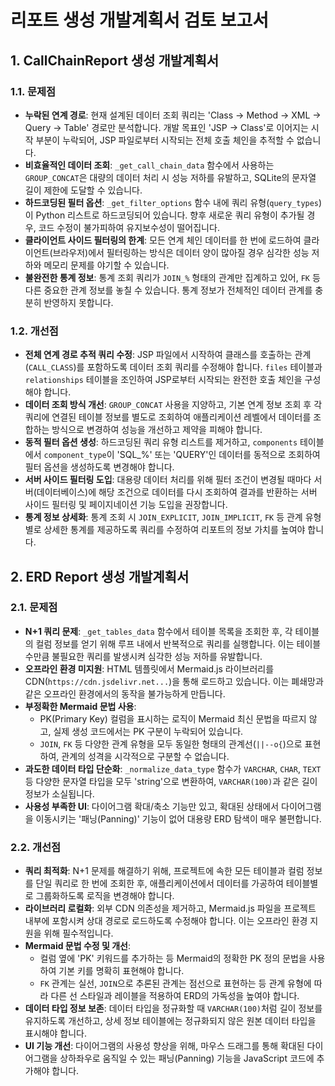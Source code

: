 # 리포트 생성 개발계획서 검토 보고서

## 1. CallChainReport 생성 개발계획서

### 1.1. 문제점

- **누락된 연계 경로**: 현재 설계된 데이터 조회 쿼리는 'Class -> Method -> XML -> Query -> Table' 경로만 분석합니다. 개발 목표인 'JSP -> Class'로 이어지는 시작 부분이 누락되어, JSP 파일로부터 시작되는 전체 호출 체인을 추적할 수 없습니다.
- **비효율적인 데이터 조회**: `_get_call_chain_data` 함수에서 사용하는 `GROUP_CONCAT`은 대량의 데이터 처리 시 성능 저하를 유발하고, SQLite의 문자열 길이 제한에 도달할 수 있습니다.
- **하드코딩된 필터 옵션**: `_get_filter_options` 함수 내에 쿼리 유형(`query_types`)이 Python 리스트로 하드코딩되어 있습니다. 향후 새로운 쿼리 유형이 추가될 경우, 코드 수정이 불가피하여 유지보수성이 떨어집니다.
- **클라이언트 사이드 필터링의 한계**: 모든 연계 체인 데이터를 한 번에 로드하여 클라이언트(브라우저)에서 필터링하는 방식은 데이터 양이 많아질 경우 심각한 성능 저하와 메모리 문제를 야기할 수 있습니다.
- **불완전한 통계 정보**: 통계 조회 쿼리가 `JOIN_%` 형태의 관계만 집계하고 있어, `FK` 등 다른 중요한 관계 정보를 놓칠 수 있습니다. 통계 정보가 전체적인 데이터 관계를 충분히 반영하지 못합니다.

### 1.2. 개선점

- **전체 연계 경로 추적 쿼리 수정**: JSP 파일에서 시작하여 클래스를 호출하는 관계(`CALL_CLASS`)를 포함하도록 데이터 조회 쿼리를 수정해야 합니다. `files` 테이블과 `relationships` 테이블을 조인하여 JSP로부터 시작되는 완전한 호출 체인을 구성해야 합니다.
- **데이터 조회 방식 개선**: `GROUP_CONCAT` 사용을 지양하고, 기본 연계 정보 조회 후 각 쿼리에 연결된 테이블 정보를 별도로 조회하여 애플리케이션 레벨에서 데이터를 조합하는 방식으로 변경하여 성능을 개선하고 제약을 피해야 합니다.
- **동적 필터 옵션 생성**: 하드코딩된 쿼리 유형 리스트를 제거하고, `components` 테이블에서 `component_type`이 'SQL_%' 또는 'QUERY'인 데이터를 동적으로 조회하여 필터 옵션을 생성하도록 변경해야 합니다.
- **서버 사이드 필터링 도입**: 대용량 데이터 처리를 위해 필터 조건이 변경될 때마다 서버(데이터베이스)에 해당 조건으로 데이터를 다시 조회하여 결과를 반환하는 서버 사이드 필터링 및 페이지네이션 기능 도입을 권장합니다.
- **통계 정보 상세화**: 통계 조회 시 `JOIN_EXPLICIT`, `JOIN_IMPLICIT`, `FK` 등 관계 유형별로 상세한 통계를 제공하도록 쿼리를 수정하여 리포트의 정보 가치를 높여야 합니다.

## 2. ERD Report 생성 개발계획서

### 2.1. 문제점

- **N+1 쿼리 문제**: `_get_tables_data` 함수에서 테이블 목록을 조회한 후, 각 테이블의 컬럼 정보를 얻기 위해 루프 내에서 반복적으로 쿼리를 실행합니다. 이는 테이블 수만큼 불필요한 쿼리를 발생시켜 심각한 성능 저하를 유발합니다.
- **오프라인 환경 미지원**: HTML 템플릿에서 Mermaid.js 라이브러리를 CDN(`https://cdn.jsdelivr.net...`)을 통해 로드하고 있습니다. 이는 폐쇄망과 같은 오프라인 환경에서의 동작을 불가능하게 만듭니다.
- **부정확한 Mermaid 문법 사용**:
    - PK(Primary Key) 컬럼을 표시하는 로직이 Mermaid 최신 문법을 따르지 않고, 실제 생성 코드에서는 PK 구분이 누락되어 있습니다.
    - `JOIN`, `FK` 등 다양한 관계 유형을 모두 동일한 형태의 관계선(`||--o{`)으로 표현하여, 관계의 성격을 시각적으로 구분할 수 없습니다.
- **과도한 데이터 타입 단순화**: `_normalize_data_type` 함수가 `VARCHAR`, `CHAR`, `TEXT` 등 다양한 문자열 타입을 모두 'string'으로 변환하여, `VARCHAR(100)`과 같은 길이 정보가 소실됩니다.
- **사용성 부족한 UI**: 다이어그램 확대/축소 기능만 있고, 확대된 상태에서 다이어그램을 이동시키는 '패닝(Panning)' 기능이 없어 대용량 ERD 탐색이 매우 불편합니다.

### 2.2. 개선점

- **쿼리 최적화**: N+1 문제를 해결하기 위해, 프로젝트에 속한 모든 테이블과 컬럼 정보를 단일 쿼리로 한 번에 조회한 후, 애플리케이션에서 데이터를 가공하여 테이블별로 그룹화하도록 로직을 변경해야 합니다.
- **라이브러리 로컬화**: 외부 CDN 의존성을 제거하고, Mermaid.js 파일을 프로젝트 내부에 포함시켜 상대 경로로 로드하도록 수정해야 합니다. 이는 오프라인 환경 지원을 위해 필수적입니다.
- **Mermaid 문법 수정 및 개선**:
    - 컬럼 옆에 'PK' 키워드를 추가하는 등 Mermaid의 정확한 PK 정의 문법을 사용하여 기본 키를 명확히 표현해야 합니다.
    - `FK` 관계는 실선, `JOIN`으로 추론된 관계는 점선으로 표현하는 등 관계 유형에 따라 다른 선 스타일과 레이블을 적용하여 ERD의 가독성을 높여야 합니다.
- **데이터 타입 정보 보존**: 데이터 타입을 정규화할 때 `VARCHAR(100)`처럼 길이 정보를 유지하도록 개선하고, 상세 정보 테이블에는 정규화되지 않은 원본 데이터 타입을 표시해야 합니다.
- **UI 기능 개선**: 다이어그램의 사용성 향상을 위해, 마우스 드래그를 통해 확대된 다이어그램을 상하좌우로 움직일 수 있는 패닝(Panning) 기능을 JavaScript 코드에 추가해야 합니다.

